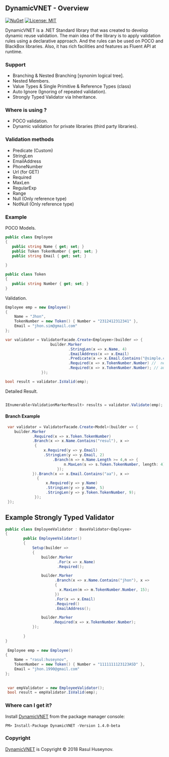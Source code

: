## DynamicVNET - Overview
[![NuGet](https://img.shields.io/badge/nuget-1.4.0.beta-blue.svg)](https://www.nuget.org/packages/DynamicVNET/1.4.0-beta)
[![License: MIT](https://img.shields.io/badge/License-MIT-yellow.svg)](https://github.com/rasulhsn/DynamicVNET/blob/master/LICENSE)

DynamicVNET is a .NET Standard library that was created to develop dynamic reuse validation. The main idea of the library is to apply validation rules using a declarative approach. And the rules can be used on POCO and BlackBox libraries. Also, it has rich facilities and features as Fluent API at runtime.

### Support
 - Branching & Nested Branching [synonim logical tree].
 - Nested Members.
 - Value Types & Single Primitive & Reference Types (class)
 - Auto Ignore (Ignoring of repeated validation).
 - Strongly Typed Validator via Inheritance.

### Where is using ?
 - POCO validation.
 - Dynamic validation for private libraries (third party libraries).

### Validation methods
   - Predicate (Custom)
   - StringLen
   - EmailAddress
   - PhoneNumber
   - Url (for GET)
   - Required
   - MaxLen
   - RegularExp
   - Range
   - Null (Only reference type)
   - NotNull (Only reference type)

### Example
POCO Models.
```csharp
public class Employee
{
   public string Name { get; set; }
   public Token TokenNumber { get; set; }
   public string Email { get; set; }
   
}

public class Token
{
   public string Number { get; set; }
}
```
Validation.
```csharp
Employee emp = new Employee()
{
    Name = "Jhon", 
    TokenNumber = new Token() { Number = "2312412312341" }, 
    Email = "jhon.sim@gmail.com"
};

var validator = ValidatorFacade.Create<Employee>(builder => {
                    builder.Marker
                            .StringLen(x => x.Name, 4)
                            .EmailAddress(x => x.Email)
                            .Predicate(x => x.Email.Contains("@simple.com"))
                            .Required(x => x.TokenNumber.Number) //  nested member
                            .Required(x => x.TokenNumber.Number); // auto ignore
                });        

bool result = validator.IsValid(emp);
``` 
Detailed Result.
```csharp

IEnumerable<ValidationMarkerResult> results = validator.Validate(emp);
```
#### Branch Example
```csharp
 var validator = ValidatorFacade.Create<Model>(builder => {
    builder.Marker
            .Required(x => x.Token.TokenNumber)
            .Branch(x => x.Name.Contains("resul"), x =>
             {
                 x.Required(y => y.Email)
                 .StringLen(y => y.Email, 2)
                     .Branch(n => n.Name.Length >= 4,n => {
                          n.MaxLen(s => s.Token.TokenNumber, length: 4);
                       });
            }).Branch(x => x.Email.Contains("aa"), x =>
              {
                  x.Required(y => y.Name)
                  .StringLen(y => y.Name, 5)
                  .StringLen(y => y.Token.TokenNumber, 9);
             });     
 });
```

## Example Strongly Typed Validator

```csharp
public class EmployeeValidator : BaseValidator<Employee>
{
        public EmployeeValidator()
        {
            Setup(builder =>
            {
                builder.Marker
                       .For(x => x.Name)
                       .Required();

                builder.Marker
                      .Branch(x => x.Name.Contains("jhon"), x =>
                      {
                        x.MaxLen(m => m.TokenNumber.Number, 15);
                      })
                      .For(x => x.Email)
                      .Required()
                      .EmailAddress();

                builder.Marker
                     .Required(x => x.TokenNumber.Number);
            });
            
        }
}
 
 Employee emp = new Employee()
{
    Name = "rasul:huseynov", 
    TokenNumber = new Token() { Number = "1111111123123ASD" }, 
    Email = "jhon.1990@gmail.com"
};
 
 
 var empValidator = new EmployeeValidator();
 bool result = empValidator.IsValid(emp);
```

### Where can I get it?

Install [DynamicVNET](https://www.nuget.org/packages/DynamicVNET/) from the package manager console:

```
PM> Install-Package DynamicVNET -Version 1.4.0-beta
```

### Copyright

[DynamicVNET](https://github.com/rasulhsn/DynamicVNET) is Copyright © 2018 Rasul Huseynov.

